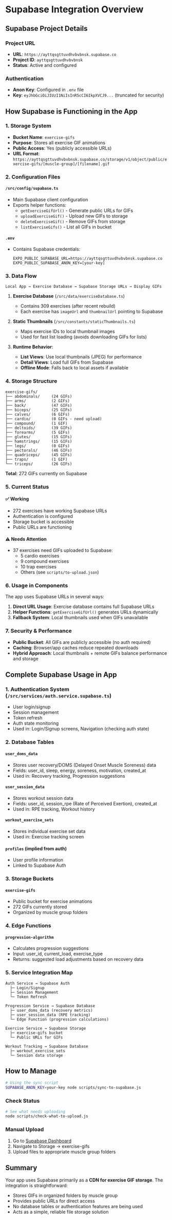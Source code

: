 # Supabase Integration Overview

## Supabase Project Details

### Project URL
- **URL**: `https://ayttqsgttuvdhvbvbnsk.supabase.co`
- **Project ID**: `ayttqsgttuvdhvbvbnsk`
- **Status**: Active and configured

### Authentication
- **Anon Key**: Configured in `.env` file
- **Key**: `eyJhbGciOiJIUzI1NiIsInR5cCI6IkpXVCJ9...` (truncated for security)

## How Supabase is Functioning in the App

### 1. **Storage System**
- **Bucket Name**: `exercise-gifs`
- **Purpose**: Stores all exercise GIF animations
- **Public Access**: Yes (publicly accessible URLs)
- **URL Format**: `https://ayttqsgttuvdhvbvbnsk.supabase.co/storage/v1/object/public/exercise-gifs/[muscle-group]/[filename].gif`

### 2. **Configuration Files**

#### `/src/config/supabase.ts`
- Main Supabase client configuration
- Exports helper functions:
  - `getExerciseGifUrl()` - Generate public URLs for GIFs
  - `uploadExerciseGif()` - Upload new GIFs to storage
  - `deleteExerciseGif()` - Remove GIFs from storage
  - `listExerciseGifs()` - List all GIFs in bucket

#### `.env`
- Contains Supabase credentials:
  ```
  EXPO_PUBLIC_SUPABASE_URL=https://ayttqsgttuvdhvbvbnsk.supabase.co
  EXPO_PUBLIC_SUPABASE_ANON_KEY=[your-key]
  ```

### 3. **Data Flow**

```
Local App → Exercise Database → Supabase Storage URLs → Display GIFs
```

1. **Exercise Database** (`/src/data/exerciseDatabase.ts`)
   - Contains 309 exercises (after recent rebuild)
   - Each exercise has `imageUrl` and `thumbnailUrl` pointing to Supabase

2. **Static Thumbnails** (`/src/constants/staticThumbnails.ts`)
   - Maps exercise IDs to local thumbnail images
   - Used for fast list loading (avoids downloading GIFs for lists)

3. **Runtime Behavior**:
   - **List Views**: Use local thumbnails (JPEG) for performance
   - **Detail Views**: Load full GIFs from Supabase
   - **Offline Mode**: Falls back to local assets if available

### 4. **Storage Structure**

```
exercise-gifs/
├── abdominals/     (24 GIFs)
├── arms/           (2 GIFs)
├── back/           (47 GIFs)
├── biceps/         (25 GIFs)
├── calves/         (6 GIFs)
├── cardio/         (0 GIFs - need upload)
├── compound/       (1 GIF)
├── deltoids/       (39 GIFs)
├── forearms/       (5 GIFs)
├── glutes/         (15 GIFs)
├── hamstrings/     (15 GIFs)
├── legs/           (0 GIFs)
├── pectorals/      (46 GIFs)
├── quadriceps/     (45 GIFs)
├── traps/          (1 GIF)
└── triceps/        (26 GIFs)
```

**Total**: 272 GIFs currently on Supabase

### 5. **Current Status**

#### ✅ Working
- 272 exercises have working Supabase URLs
- Authentication is configured
- Storage bucket is accessible
- Public URLs are functioning

#### ⚠️ Needs Attention
- 37 exercises need GIFs uploaded to Supabase:
  - 5 cardio exercises
  - 9 compound exercises
  - 10 trap exercises
  - Others (see `scripts/to-upload.json`)

### 6. **Usage in Components**

The app uses Supabase URLs in several ways:

1. **Direct URL Usage**: Exercise database contains full Supabase URLs
2. **Helper Functions**: `getExerciseGifUrl()` generates URLs dynamically
3. **Fallback System**: Local thumbnails used when GIFs unavailable

### 7. **Security & Performance**

- **Public Bucket**: All GIFs are publicly accessible (no auth required)
- **Caching**: Browser/app caches reduce repeated downloads
- **Hybrid Approach**: Local thumbnails + remote GIFs balance performance and storage

## Complete Supabase Usage in App

### 1. **Authentication System** (`/src/services/auth.service.supabase.ts`)
- User login/signup
- Session management
- Token refresh
- Auth state monitoring
- Used in: Login/Signup screens, Navigation (checking auth state)

### 2. **Database Tables**

#### `user_doms_data`
- Stores user recovery/DOMS (Delayed Onset Muscle Soreness) data
- Fields: user_id, sleep, energy, soreness, motivation, created_at
- Used in: Recovery tracking, Progression suggestions

#### `user_session_data`
- Stores workout session data
- Fields: user_id, session_rpe (Rate of Perceived Exertion), created_at
- Used in: RPE tracking, Workout history

#### `workout_exercise_sets`
- Stores individual exercise set data
- Used in: Exercise tracking screen

#### `profiles` (implied from auth)
- User profile information
- Linked to Supabase Auth

### 3. **Storage Buckets**

#### `exercise-gifs`
- Public bucket for exercise animations
- 272 GIFs currently stored
- Organized by muscle group folders

### 4. **Edge Functions**

#### `progression-algorithm`
- Calculates progression suggestions
- Input: user_id, current_load, exercise_type
- Returns: suggested load adjustments based on recovery data

### 5. **Service Integration Map**

```
Auth Service → Supabase Auth
  ├─ Login/Signup
  ├─ Session Management
  └─ Token Refresh

Progression Service → Supabase Database
  ├─ user_doms_data (recovery metrics)
  ├─ user_session_data (RPE tracking)
  └─ Edge Function (progression calculations)

Exercise Service → Supabase Storage
  ├─ exercise-gifs bucket
  └─ Public URLs for GIFs

Workout Tracking → Supabase Database
  ├─ workout_exercise_sets
  └─ Session data storage
```

## How to Manage
```bash
# Using the sync script
SUPABASE_ANON_KEY=your-key node scripts/sync-to-supabase.js
```

### Check Status
```bash
# See what needs uploading
node scripts/check-what-to-upload.js
```

### Manual Upload
1. Go to [Supabase Dashboard](https://supabase.com/dashboard/project/ayttqsgttuvdhvbvbnsk)
2. Navigate to Storage → exercise-gifs
3. Upload files to appropriate muscle group folders

## Summary

Your app uses Supabase primarily as a **CDN for exercise GIF storage**. The integration is straightforward:
- Stores GIFs in organized folders by muscle group
- Provides public URLs for direct access
- No database tables or authentication features are being used
- Acts as a simple, reliable file storage solution